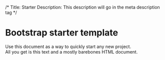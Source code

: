 /*
Title: Starter
Description: This description will go in the meta description tag
*/

<div class="starter-template">
	<h1>Bootstrap starter template</h1>
	<p class="lead">Use this document as a way to quickly start any new project.<br> All you get is this text and a mostly barebones HTML document.</p>
</div>

